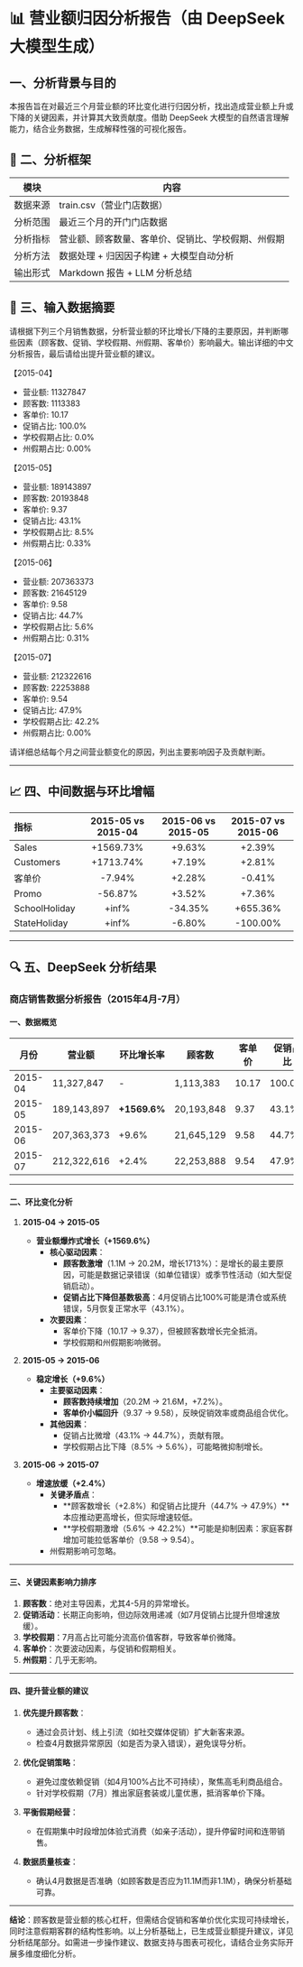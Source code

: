 # 📊 营业额归因分析报告（由 DeepSeek 大模型生成）

## 一、分析背景与目的
本报告旨在对最近三个月营业额的环比变化进行归因分析，找出造成营业额上升或下降的关键因素，并计算其大致贡献度。借助 DeepSeek 大模型的自然语言理解能力，结合业务数据，生成解释性强的可视化报告。

## 🧠 二、分析框架

| 模块 | 内容 |
|------|------|
| 数据来源 | train.csv（营业门店数据） |
| 分析范围 | 最近三个月的开门门店数据 |
| 分析指标 | 营业额、顾客数量、客单价、促销比、学校假期、州假期 |
| 分析方法 | 数据处理 + 归因因子构建 + 大模型自动分析 |
| 输出形式 | Markdown 报告 + LLM 分析总结 |

## 📌 三、输入数据摘要
请根据下列三个月销售数据，分析营业额的环比增长/下降的主要原因，并判断哪些因素（顾客数、促销、学校假期、州假期、客单价）影响最大。输出详细的中文分析报告，最后请给出提升营业额的建议。


【2015-04】
- 营业额: 11327847
- 顾客数: 1113383
- 客单价: 10.17
- 促销占比: 100.0%
- 学校假期占比: 0.0%
- 州假期占比: 0.00%

【2015-05】
- 营业额: 189143897
- 顾客数: 20193848
- 客单价: 9.37
- 促销占比: 43.1%
- 学校假期占比: 8.5%
- 州假期占比: 0.33%

【2015-06】
- 营业额: 207363373
- 顾客数: 21645129
- 客单价: 9.58
- 促销占比: 44.7%
- 学校假期占比: 5.6%
- 州假期占比: 0.31%

【2015-07】
- 营业额: 212322616
- 顾客数: 22253888
- 客单价: 9.54
- 促销占比: 47.9%
- 学校假期占比: 42.2%
- 州假期占比: 0.00%

请详细总结每个月之间营业额变化的原因，列出主要影响因子及贡献判断。

---

## 📈 四、中间数据与环比增幅
指标 | 2015-05 vs 2015-04 | 2015-06 vs 2015-05 | 2015-07 vs 2015-06
:--|:--:|:--:|:--:
Sales | +1569.73% | +9.63% | +2.39%
Customers | +1713.74% | +7.19% | +2.81%
客单价 | -7.94% | +2.28% | -0.41%
Promo | -56.87% | +3.52% | +7.36%
SchoolHoliday | +inf% | -34.35% | +655.36%
StateHoliday | +inf% | -6.80% | -100.00%


---

## 🔍 五、DeepSeek 分析结果
### 商店销售数据分析报告（2015年4月-7月）

#### 一、数据概览
| 月份   | 营业额       | 环比增长率 | 顾客数    | 客单价 | 促销占比 | 学校假期占比 | 州假期占比 |
|--------|--------------|------------|-----------|--------|----------|--------------|------------|
| 2015-04 | 11,327,847   | -          | 1,113,383 | 10.17  | 100.0%   | 0.0%         | 0.00%      |
| 2015-05 | 189,143,897  | **+1569.6%** | 20,193,848 | 9.37   | 43.1%    | 8.5%         | 0.33%      |
| 2015-06 | 207,363,373  | +9.6%      | 21,645,129 | 9.58   | 44.7%    | 5.6%         | 0.31%      |
| 2015-07 | 212,322,616  | +2.4%      | 22,253,888 | 9.54   | 47.9%    | 42.2%        | 0.00%      |

---

#### 二、环比变化分析
1. **2015-04 → 2015-05**  
   - **营业额爆炸式增长（+1569.6%）**  
     - **核心驱动因素**：  
       - **顾客数激增**（1.1M → 20.2M，增长1713%）：是增长的最主要原因，可能是数据记录错误（如单位错误）或季节性活动（如大型促销启动）。  
       - **促销占比下降但基数极高**：4月促销占比100%可能是清仓或系统错误，5月恢复正常水平（43.1%）。  
     - **次要因素**：  
       - 客单价下降（10.17 → 9.37），但被顾客数增长完全抵消。  
       - 学校假期和州假期影响微弱。

2. **2015-05 → 2015-06**  
   - **稳定增长（+9.6%）**  
     - **主要驱动因素**：  
       - **顾客数持续增加**（20.2M → 21.6M，+7.2%）。  
       - **客单价小幅回升**（9.37 → 9.58），反映促销效率或商品组合优化。  
     - **其他因素**：  
       - 促销占比微增（43.1% → 44.7%），贡献有限。  
       - 学校假期占比下降（8.5% → 5.6%），可能略微抑制增长。

3. **2015-06 → 2015-07**  
   - **增速放缓（+2.4%）**  
     - **关键矛盾点**：  
       - **顾客数增长（+2.8%）和促销占比提升（44.7% → 47.9%）**本应推动更高增长，但实际增速较低。  
       - **学校假期激增（5.6% → 42.2%）**可能是抑制因素：家庭客群增加可能拉低客单价（9.58 → 9.54）。  
     - 州假期影响可忽略。

---

#### 三、关键因素影响力排序
1. **顾客数**：绝对主导因素，尤其4-5月的异常增长。  
2. **促销活动**：长期正向影响，但边际效用递减（如7月促销占比提升但增速放缓）。  
3. **学校假期**：7月高占比可能分流高价值客群，导致客单价微降。  
4. **客单价**：次要波动因素，与促销和假期相关。  
5. **州假期**：几乎无影响。

---

#### 四、提升营业额的建议
1. **优先提升顾客数**：  
   - 通过会员计划、线上引流（如社交媒体促销）扩大新客来源。  
   - 检查4月数据异常原因（如是否为录入错误），避免误导分析。  

2. **优化促销策略**：  
   - 避免过度依赖促销（如4月100%占比不可持续），聚焦高毛利商品组合。  
   - 针对学校假期（7月）推出家庭套装或儿童优惠，抵消客单价下降。  

3. **平衡假期经营**：  
   - 在假期集中时段增加体验式消费（如亲子活动），提升停留时间和连带销售。  

4. **数据质量核查**：  
   - 确认4月数据是否准确（如顾客数是否应为11.1M而非1.1M），确保分析基础可靠。  

--- 

**结论**：顾客数是营业额的核心杠杆，但需结合促销和客单价优化实现可持续增长，同时注意假期客群的结构性影响。以上分析基础上，已生成营业额提升建议，详见分析结尾部分。如需进一步操作建议、数据支持与图表可视化，请结合业务实际开展多维度细化分析。

